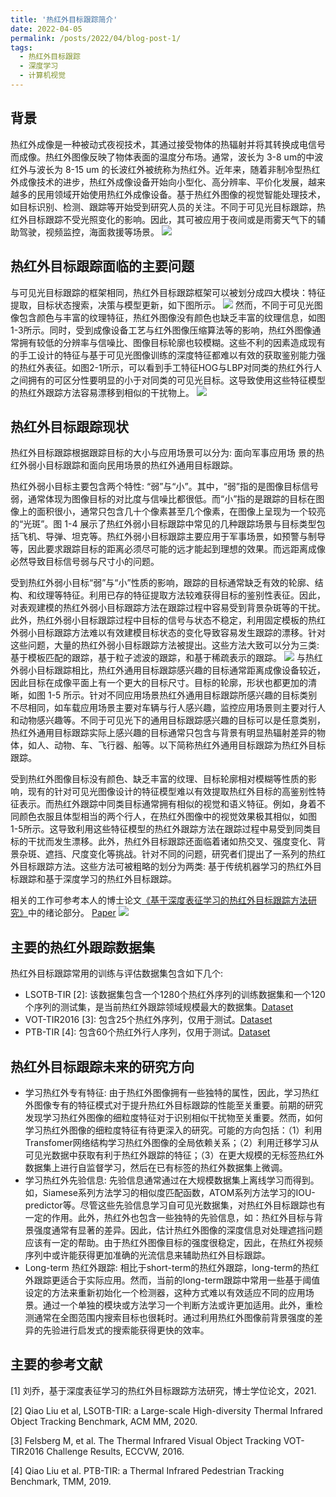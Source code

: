 ```yaml
---
title: '热红外目标跟踪简介'
date: 2022-04-05
permalink: /posts/2022/04/blog-post-1/
tags:
  - 热红外目标跟踪
  - 深度学习
  - 计算机视觉
---
```

## 背景
热红外成像是一种被动式夜视技术，其通过接受物体的热辐射并将其转换成电信号而成像。热红外图像反映了物体表面的温度分布场。通常，波长为 3-8 um的中波红外与波长为 8-15 um 的长波红外被统称为热红外。近年来，随着非制冷型热红外成像技术的进步，热红外成像设备开始向小型化、高分辨率、平价化发展，越来越多的民用领域开始使用热红外成像设备。基于热红外图像的视觉智能处理技术，如目标识别、检测、跟踪等开始受到研究人员的关注。不同于可见光目标跟踪，热红外目标跟踪不受光照变化的影响。因此，其可被应用于夜间或是雨雾天气下的辅助驾驶，视频监控，海面救援等场景。
<img src='/images/1649127908086.png'>

## 热红外目标跟踪面临的主要问题
与可见光目标跟踪的框架相同，热红外目标跟踪框架可以被划分成四大模块：特征提取，目标状态搜索，决策与模型更新，如下图所示。
<img src='/images/1649128000267.png'>
然而，不同于可见光图像包含颜色与丰富的纹理特征，热红外图像没有颜色也缺乏丰富的纹理信息，如图 1-3所示。同时，受到成像设备工艺与红外图像压缩算法等的影响，热红外图像通常拥有较低的分辨率与信噪比、图像目标轮廓也较模糊。这些不利的因素造成现有的手工设计的特征与基于可见光图像训练的深度特征都难以有效的获取鉴别能力强的热红外表征。如图2-1所示，可以看到手工特征HOG与LBP对同类的热红外行人之间拥有的可区分性要明显的小于对同类的可见光目标。这导致使用这些特征模型的热红外跟踪方法容易漂移到相似的干扰物上。
<img src='/images/1649128685757.png'>

## 热红外目标跟踪现状
热红外目标跟踪根据跟踪目标的大小与应用场景可以分为: 面向军事应用场
景的热红外弱小目标跟踪和面向民用场景的热红外通用目标跟踪。

热红外弱小目标主要包含两个特性: “弱”与“小”。其中，“弱”指的是图像目标信号弱，通常体现为图像目标的对比度与信噪比都很低。而“小”指的是跟踪的目标在图像上的面积很小，通常只包含几十个像素甚至几个像素，在图像上呈现为一个较亮的“光斑”。图 1-4 展示了热红外弱小目标跟踪中常见的几种跟踪场景与目标类型包括飞机、导弹、坦克等。热红外弱小目标跟踪主要应用于军事场景，如预警与制导等，因此要求跟踪目标的距离必须尽可能的远才能起到理想的效果。而远距离成像必然导致目标信号弱与尺寸小的问题。

受到热红外弱小目标“弱”与“小”性质的影响，跟踪的目标通常缺乏有效的轮廓、结构、和纹理等特征。利用已存的特征提取方法较难获得目标的鉴别性表征。因此，对表观建模的热红外弱小目标跟踪方法在跟踪过程中容易受到背景杂斑等的干扰。此外，热红外弱小目标跟踪过程中目标的信号与状态不稳定，利用固定模板的热红外弱小目标跟踪方法难以有效建模目标状态的变化导致容易发生跟踪的漂移。针对这些问题，大量的热红外弱小目标跟踪方法被提出。这些方法大致可以分为三类: 基于模板匹配的跟踪，基于粒子滤波的跟踪，和基于稀疏表示的跟踪。
<img src='/images/1649129948229.png'>
与热红外弱小目标跟踪相比，热红外通用目标跟踪感兴趣的目标通常距离成像设备较近，因此目标在成像平面上有一个更大的目标尺寸。目标的轮廓，形状也都更加的清晰，如图 1-5 所示。针对不同应用场景热红外通用目标跟踪所感兴趣的目标类别不尽相同，如车载应用场景主要对车辆与行人感兴趣，监控应用场景则主要对行人和动物感兴趣等。不同于可见光下的通用目标跟踪感兴趣的目标可以是任意类别，热红外通用目标跟踪实际上感兴趣的目标通常只包含与背景有明显热辐射差异的物体，如人、动物、车、飞行器、船等。以下简称热红外通用目标跟踪为热红外目标跟踪。

受到热红外图像目标没有颜色、缺乏丰富的纹理、目标轮廓相对模糊等性质的影响，现有的针对可见光图像设计的特征模型难以有效提取热红外目标的高鉴别性特征表示。而热红外跟踪中同类目标通常拥有相似的视觉和语义特征。例如，身着不同颜色衣服且体型相当的两个行人，在热红外图像中的视觉效果极其相似，如图 1-5所示。这导致利用这些特征模型的热红外跟踪方法在跟踪过程中易受到同类目标的干扰而发生漂移。此外，热红外目标跟踪还面临着诸如热交叉、强度变化、背景杂斑、遮挡、尺度变化等挑战。针对不同的问题，研究者们提出了一系列的热红外目标跟踪方法。这些方法可被粗略的划分为两类: 基于传统机器学习的热红外目标跟踪和基于深度学习的热红外目标跟踪。

相关的工作可参考本人的博士论文[《基于深度表征学习的热红外目标跟踪方法研究》](https://kns.cnki.net/kcms/detail/detail.aspx?dbcode=CDFD&dbname=CDFDLAST2022&filename=1021897432.nh&uniplatform=NZKPT&v=4dQy75Gq3-C1hAPENwn_H37Uyedc5CFif6AAC0cSUFwi8jW1FBDqTy6j5O9GR8tl)中的绪论部分。 [Paper](https://pan.baidu.com/s/1bqBVntE1HFJ5rKr7_8lgXQ?pwd=wc9j)
<img src='/images/1649208985866.png'>

## 主要的热红外跟踪数据集
热红外目标跟踪常用的训练与评估数据集包含如下几个:
* LSOTB-TIR [2]: 该数据集包含一个1280个热红外序列的训练数据集和一个120个序列的测试集，是当前热红外跟踪领域规模最大的数据集。[Dataset](https://github.com/QiaoLiuHit/LSOTB-TIR)
* VOT-TIR2016 [3]: 包含25个热红外序列，仅用于测试。[Dataset](https://pan.baidu.com/s/1Gkb74LmmHargq5m7Sd6Epw?pwd=wqy4)
* PTB-TIR [4]:  包含60个热红外行人序列，仅用于测试。[Dataset](https://github.com/QiaoLiuHit/PTB-TIR_Evaluation_toolkit)

## 热红外目标跟踪未来的研究方向
* 学习热红外专有特征: 由于热红外图像拥有一些独特的属性，因此，学习热红外图像专有的特征模式对于提升热红外目标跟踪的性能至关重要。前期的研究发现学习热红外图像的细粒度特征对于识别相似干扰物至关重要。然而，如何学习热红外图像的细粒度特征有待更深入的研究。可能的方向包括：（1）利用Transfomer网络结构学习热红外图像的全局依赖关系；（2）利用迁移学习从可见光数据中获取有利于热红外跟踪的特征；（3）在更大规模的无标签热红外数据集上进行自监督学习，然后在已有标签的热红外数据集上微调。
* 学习热红外先验信息: 先验信息通常通过在大规模数据集上离线学习而得到。如，Siamese系列方法学习的相似度匹配函数，ATOM系列方法学习的IOU-predictor等。尽管这些先验信息学习自可见光数据集，对热红外目标跟踪也有一定的作用。此外，热红外也包含一些独特的先验信息，如：热红外目标与背景强度通常有显著的差异。因此，估计热红外图像的深度信息对处理遮挡问题应该有一定的帮助。由于热红外图像目标的强度很稳定，因此，在热红外视频序列中或许能获得更加准确的光流信息来辅助热红外目标跟踪。
* Long-term 热红外跟踪: 相比于short-term的热红外跟踪，long-term的热红外跟踪更适合于实际应用。然而，当前的long-term跟踪中常用一些基于阈值设定的方法来重新初始化一个检测器，这种方式难以有效适应不同的应用场景。通过一个单独的模块或方法学习一个判断方法或许更加适用。此外，重检测通常在全图范围内搜索目标也很耗时。通过利用热红外图像前背景强度的差异的先验进行启发式的搜索能获得更快的效率。


## 主要的参考文献
[1] 刘乔，基于深度表征学习的热红外目标跟踪方法研究，博士学位论文，2021.

[2] Qiao Liu et al, LSOTB-TIR: a Large-scale High-diversity Thermal Infrared Object Tracking Benchmark, ACM MM, 2020.

[3] Felsberg M, et al. The Thermal Infrared Visual Object Tracking VOT-TIR2016 Challenge Results, ECCVW, 2016.

[4] Qiao Liu et al. PTB-TIR: a Thermal Infrared Pedestrian Tracking Benchmark, TMM, 2019.

